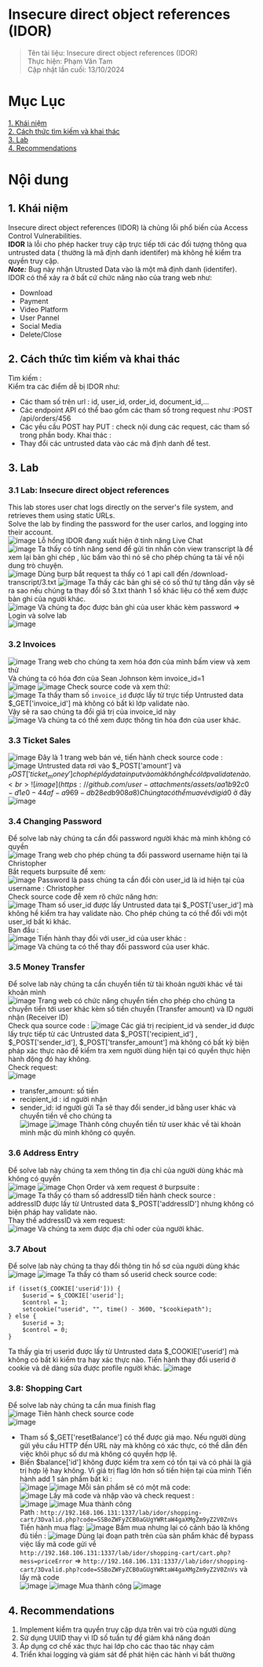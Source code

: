 # Insecure direct object references (IDOR)
>Tên tài liệu: Insecure direct object references (IDOR)<br>
Thực hiện: Phạm Văn Tam <br>
Cập nhật lần cuối: 13/10/2024
>
# Mục Lục
[1. Khái niệm ](#p1) <br>
[2. Cách thức tìm kiếm và khai thác](#p2) <br>
[3. Lab](#p3) <br>
[4. Recommendations](#p4) <br>

# Nội dung
<a id="p1"></a>
## 1. Khái niệm
Insecure direct object references (IDOR) là chủng lỗi phổ biến của Access Control Vulnerabilities. <br>
**IDOR** là lỗi cho phép hacker truy cập trực tiếp tới các đối tượng thông qua untrusted data ( thường là mã định danh identifer) mà không hề kiểm tra quyền truy cập. <br>
***Note:***  Bug này nhận Utrusted Data vào là một mã định danh (identifer). <br>
IDOR có thể xảy ra ở bất cứ chức năng nào của trang web như: <br>
- Download
- Payment
- Video Platform
- User Pannel
- Social Media
- Delete/Close
<a id="p2"></a>
## 2. Cách thức tìm kiếm và khai thác
Tìm kiếm : <br>
Kiểm tra các điểm dễ bị IDOR như: <br>
- Các tham số trên url : id, user_id, order_id, document_id,...
- Các endpoint API có thể bao gồm các tham số trong request như :POST /api/orders/456
- Các yều cầu POST hay PUT : check nội dung các request, các tham số trong phần body.
Khai thác : <br>
- Thay đổi các untrusted data vào các mã định danh để test.
<a id="p3"></a>
## 3. Lab
### 3.1 Lab: Insecure direct object references
This lab stores user chat logs directly on the server's file system, and retrieves them using static URLs. <br>
Solve the lab by finding the password for the user carlos, and logging into their account. <br>
![image](https://github.com/user-attachments/assets/ffd65b78-0dc0-4564-a5b6-b7dbdf088c43)
Lỗ hổng IDOR đang xuất hiện ở tính năng Live Chat <br>
![image](https://github.com/user-attachments/assets/dc605e49-d0b3-4288-98c0-7e53af62c019)
Ta thấy có tính năng send để gửi tin nhắn còn view transcript là để xem lại bản ghi chép , lúc bấm vào thì nó sẽ cho phép chúng ta tải về nội dung trò chuyện. <br>
![image](https://github.com/user-attachments/assets/9fee6fb9-8bb8-4413-b82f-0c310320fded)
Dùng burp bắt request ta thấy có 1 api call đến /download-transcript/3.txt
![image](https://github.com/user-attachments/assets/ba7efa88-1e6f-42d0-b985-dac557bd7770)
Ta thấy các bản ghi sẽ có số thứ tự tăng dần vậy sẽ ra sao nếu chúng ta thay đổi số 3.txt thành 1 số khác liệu có thể xem được bản ghi của người khác. <br>
![image](https://github.com/user-attachments/assets/07850dbb-02dd-419f-a36f-4f2b87a9fecf)
Và chúng ta đọc được bản ghi của user khác kèm password => Login và solve lab <br>
![image](https://github.com/user-attachments/assets/86e6a48f-9b1c-4684-ac93-710a07dcf601)
### 3.2 Invoices
![image](https://github.com/user-attachments/assets/1a85f8b6-43d3-42dc-9a4b-d23f0d008c83)
Trang web cho chúng ta xem hóa đơn của mình bấm view và xem thử <br>
Và chúng ta có hóa đơn của Sean Johnson kèm invoice_id=1 <br>
![image](https://github.com/user-attachments/assets/e2edf197-0e5f-44a1-a78a-f2971a542b13)
![image](https://github.com/user-attachments/assets/909febf8-9ae5-42c7-a415-affecde6ce8f)
Check source code và xem thử: <br>
![image](https://github.com/user-attachments/assets/5da5bde7-49f9-48db-a86d-90f2192f1d93)
Ta thấy tham số `invoice_id` được lấy từ trực tiếp Untrusted data $_GET['invoice_id'] mà không có bất kì lớp validate nào. <br>
Vậy sẽ ra sao chúng ta đổi giá trị của invoice_id này <br>
![image](https://github.com/user-attachments/assets/592bbd9a-8023-40a0-9b75-fd0bdf704b05)
Và chúng ta có thể xem được thông tin hóa đơn của user khác.
### 3.3 Ticket Sales
![image](https://github.com/user-attachments/assets/a6d464e5-a702-40a9-9891-7ea9aac95b17)
Đây là 1 trang web bán vé, tiến hành check source code : <br>
![image](https://github.com/user-attachments/assets/62abb35d-2d2c-4a49-983a-e3e80a09e315)
Untrusted data rơi vào $_POST['amount'] và $_POST['ticket_money'] cho phép lấy data input vào mà không hề có lớp validate nào. <br>
![image](https://github.com/user-attachments/assets/aa1b92c0-d1e0-44af-a969-db28edb908a8)
Chúng ta có thể mua vé với giá 0$ ở đây <br>
![image](https://github.com/user-attachments/assets/0af7a159-7475-45de-ab91-53a1cf202eed)
### 3.4 Changing Password
Để solve lab này chúng ta cần đổi password người khác mà mình không có quyền <br>
![image](https://github.com/user-attachments/assets/e0eaefe0-754f-4cdc-8ee1-9e66802aa80a)
Trang web cho phép chúng ta đổi password username hiện tại là Christopher <br>
Bắt requets burpsuite để xem: <br>
![image](https://github.com/user-attachments/assets/9c0ce7cd-d201-47e4-ab26-4d9501a6dbcf)
Password là pass chúng ta cần đổi còn user_id là id hiện tại của username : Christopher <br>
Check source code đễ xem rõ chức năng hơn: <br>
![image](https://github.com/user-attachments/assets/1ef4905b-9774-4af5-845c-60cd3c9cf0df)
Tham số user_id được lấy Untrusted data tại $_POST['user_id']  mà không hề kiểm tra hay validate nào. Cho phép chúng ta có thể đổi  với một user_id bất kì khác. <br>
Ban đầu : <br>
![image](https://github.com/user-attachments/assets/3a3dc308-f17e-4c14-96a1-ca698ebb2174)
Tiến hành thay đồi với user_id của user khác : <br>
![image](https://github.com/user-attachments/assets/72a87739-3f76-4b7a-b189-0754bb82ea84)
Và chúng ta có thể thay đổi password của user khác.
### 3.5 Money Transfer
Để solve lab này chúng ta cần chuyển tiền từ tài khoản người khác về tài khoản mình <br>
![image](https://github.com/user-attachments/assets/3a40fdca-1101-4f90-84e9-1722e89c82b7)
Trang web có chức năng chuyển tiền cho phép cho chúng ta chuyển tiền tới user khác kèm số tiền chuyển (Transfer amount) và ID người nhận (Receiver ID) <br>
Check qua source code :
![image](https://github.com/user-attachments/assets/88e036a8-b521-4577-b2b0-14097003f9de)
Các giá trị recipient_id và sender_id được lấy trực tiếp từ các Untrusted data $_POST['recipient_id'] , $_POST['sender_id'], $_POST['transfer_amount']  mà không có bất kỳ biện pháp xác thực nào để kiểm tra xem người dùng hiện tại có quyền thực hiện hành động đó hay không. <br>
Check request: <br>
![image](https://github.com/user-attachments/assets/1f6201ce-c68e-46b9-bcce-e893b07a5eca)
- transfer_amount: số tiền
- recipient_id : id người nhận
- sender_id: id người gửi
Ta sẽ thay đổi sender_id bằng user khác và chuyển tiền về cho chúng ta <br>
![image](https://github.com/user-attachments/assets/9417cb54-09fa-44b7-ab73-043077bd0e58)
![image](https://github.com/user-attachments/assets/fbae3d7d-c0ec-4f6d-b2e4-e6cf5667b2d9)
Thành công chuyển tiền từ user khác về tài khoản mình mặc dù mình không có quyền.
### 3.6 Address Entry
Để solve lab này chúng ta  xem thông tin địa chỉ của người dùng khác mà không có quyền  <br>
![image](https://github.com/user-attachments/assets/6dff59b1-2706-46c6-ae2c-9456009e09f8)
![image](https://github.com/user-attachments/assets/7f05c497-31ba-4e73-a5aa-5ce7b2ec1bd1)
Chọn Order và xem request ở burpsuite : <br>
![image](https://github.com/user-attachments/assets/44445193-ed90-4762-8c69-0f18f5d21e90)
Ta thấy có tham số addressID tiến hành check source : <br>
addressID được lấy từ Untrusted data $_POST['addressID'] nhưng không có biện pháp hay validate nào. <br>
Thay thế addressID và xem request: <br>
![image](https://github.com/user-attachments/assets/0029018d-7506-4bc4-a9f9-7f26fc972260)
Và chúng ta xem được địa chỉ oder của người khác.
### 3.7 About
Để solve lab này chúng ta thay đổi thông tin hồ sơ của người dùng khác  <br>
![image](https://github.com/user-attachments/assets/b6f2eaa5-9925-4b21-90ba-c1d2028d6d88)
![image](https://github.com/user-attachments/assets/056ee4ac-ece4-4ca5-b402-067057d5ed16)
Ta thấy có tham số userid check source code:
```
if (isset($_COOKIE['userid'])) {
    $userid = $_COOKIE['userid'];
    $control = 1;
    setcookie("userid", "", time() - 3600, "$cookiepath");
} else {
    $userid = 3;
    $control = 0;
}
```
Ta thấy gia trị userid được lấy từ Untrusted data $_COOKIE['userid'] mà không có bất kì kiểm tra hay xác thực nào.
Tiến hành thay đổi userid ở cookie và dẽ dàng sửa được profile người khác.
![image](https://github.com/user-attachments/assets/5b966624-da67-4e06-b204-f672be1583e6)
### 3.8: Shopping Cart
Để solve lab này chúng ta cần mua finish flag  <br>
![image](https://github.com/user-attachments/assets/c2dc14de-6e75-4beb-aca0-a394f33bb012)
Tiên hành check source code <br>
![image](https://github.com/user-attachments/assets/d9a69eb9-bcba-4f7b-89de-2391c697c910)
- Tham số $_GET['resetBalance'] có thể được giả mạo. Nếu người dùng gửi yêu cầu HTTP đến URL này mà không có xác thực, có thể dẫn đến việc khôi phục số dư mà không có quyền hợp lệ.
- Biến $balance['id'] không được kiểm tra xem có tồn tại và có phải là giá trị hợp lệ hay không.
Vì giá trị flag lớn hơn số tiền hiện tại của mình
Tiến hành add 1 sản phẩm bất kì : <br>
![image](https://github.com/user-attachments/assets/6f033fbf-5a20-4447-b75c-a216d0f867a3)
![image](https://github.com/user-attachments/assets/1d9682fd-abc7-4f2e-9e31-75a68e45d8ba)
Mỗi sản phẩm sẽ có một mã code: <br>
![image](https://github.com/user-attachments/assets/40e5110a-006f-4de5-b4a4-f265198b9ea3)
Lấy mã code và nhập vào và check request : <br>
![image](https://github.com/user-attachments/assets/45e1d51d-0aea-4e7e-a61d-a72d85cde9de)
![image](https://github.com/user-attachments/assets/8fc09b6c-e860-4d46-8496-5cd3cb2dcba6)
Mua thành công  <br>
Path : `http://192.168.106.131:1337/lab/idor/shopping-cart/3Dvalid.php?code=SSBoZWFyZCB0aGUgYWRtaW4gaXMgZm9yZ2V0ZnVs` <br>
Tiến hành mua flag:
![image](https://github.com/user-attachments/assets/f6e38b21-d824-4d66-87d9-d85fa9cb5c81)
Bấm mua nhưng lại có cảnh báo là không đủ tiền : 
![image](https://github.com/user-attachments/assets/b218552f-46ae-4d79-bf81-39fc04713f87)
Dùng lại đoạn path trên của sản phẩm khác để bypass việc lấy mã code gửi về <br>
`http://192.168.106.131:1337/lab/idor/shopping-cart/cart.php?mess=priceError` => `http://192.168.106.131:1337//lab/idor/shopping-cart/3Dvalid.php?code=SSBoZWFyZCB0aGUgYWRtaW4gaXMgZm9yZ2V0ZnVs` và lấy mã code <br>
![image](https://github.com/user-attachments/assets/dd4f482b-8188-4e6b-82b6-9c728b48f43b)
![image](https://github.com/user-attachments/assets/f64948d6-60f9-4234-9e6e-a32d302d7379)
Mua thành công 
![image](https://github.com/user-attachments/assets/c107f757-c365-4da2-827b-90cb9f59983c)
<a id="p4"></a>
## 4. Recommendations
1. Implement kiểm tra quyền truy cập dựa trên vai trò của người dùng
2. Sử dụng UUID thay vì ID số tuần tự để giảm khả năng đoán
3. Áp dụng cơ chế xác thực hai lớp cho các thao tác nhạy cảm
4. Triển khai logging và giám sát để phát hiện các hành vi bất thường











 




